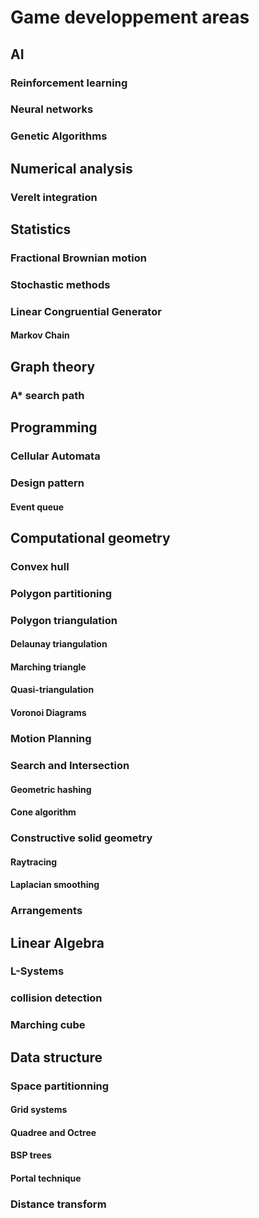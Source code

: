 # Game developpement areas

## AI

### Reinforcement learning

### Neural networks

### Genetic Algorithms

## Numerical analysis

### Verelt integration

## Statistics

### Fractional Brownian motion

### Stochastic methods

### Linear Congruential Generator

#### Markov Chain

## Graph theory

### A* search path

## Programming

### Cellular Automata

### Design pattern

#### Event queue

## Computational geometry

### Convex hull

### Polygon partitioning

### Polygon triangulation 
#### Delaunay triangulation
#### Marching triangle
#### Quasi-triangulation
#### Voronoi Diagrams

### Motion Planning

### Search and Intersection

#### Geometric hashing
#### Cone algorithm

### Constructive solid geometry
#### Raytracing
#### Laplacian smoothing

### Arrangements
 
## Linear Algebra
### L-Systems
### collision detection

### Marching cube

## Data structure

### Space partitionning

#### Grid systems
#### Quadree and Octree
#### BSP trees
#### Portal technique

### Distance transform
